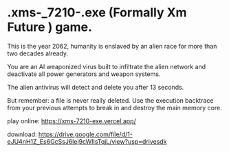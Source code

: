 # .xms-_7210-.exe (Formally Xm Future ) game.

This is the year 2062,
humanity is enslaved by an alien race for more than two decades already.

You are an AI weaponized virus built to infiltrate the alien network and deactivate all power generators and weapon systems.

The alien antivirus will detect and delete you after 13 seconds.

But remember: a file is never really deleted. Use the execution backtrace from your previous attempts to break in and destroy the main memory core.

play online:
https://xms-7210-exe.vercel.app/

download:
https://drive.google.com/file/d/1-eJU4nH1Z_Es6GcSsJ6lej9cWIIsTqjL/view?usp=drivesdk

